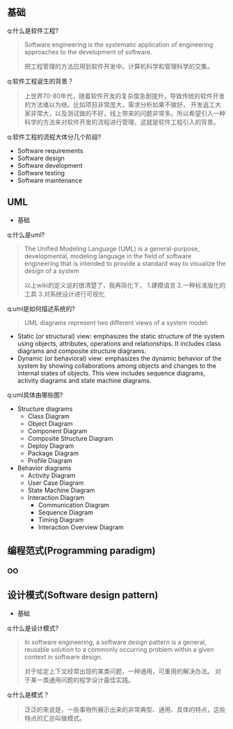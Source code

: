 ## 基础

q:什么是软件工程?
>Software engineering is the systematic application of engineering approaches to the development of software.
>
>把工程管理的方法应用到软件开发中。计算机科学和管理科学的交集。

q:软件工程诞生的背景？
>上世界70-80年代，随着软件开发的复杂度急剧提升，导致传统的软件开发的方法难以为继。比如项目非常庞大，需求分析如果不做好，
开发返工大家非常大，以及测试做的不好，线上带来的问题非常多。所以希望引入一种科学的方法来对软件开发的流程进行管理，这就是软件工程引入的背景。

q:软件工程的流程大体分几个阶段?
- Software requirements
- Software design
- Software development
- Software testing
- Software maintenance

## UML

- 基础

q:什么是uml?
>The Unified Modeling Language (UML) is a general-purpose, developmental, modeling language in the field of software engineering that is intended to provide a standard way to visualize the design of a system
>
>以上wiki的定义说的很清楚了，我再简化下，
1.建模语言
2.一种标准版化的工具
3.对系统设计进行可视化

q:uml是如何描述系统的?
>UML diagrams represent two different views of a system model:
* Static (or structural) view: emphasizes the static structure of the system using objects, attributes, operations and relationships. It includes class diagrams and composite structure diagrams.
* Dynamic (or behavioral) view: emphasizes the dynamic behavior of the system by showing collaborations among objects and changes to the internal states of objects. This view includes sequence diagrams, activity diagrams and state machine diagrams.

q:uml具体由哪些图?
- Structure diagrams
    - Class Diagram
    - Object Diagram
    - Component Diagram
    - Composite Structure Diagram
    - Deploy Diagram
    - Package Diagram
    - Profile Diagram
- Behavior diagrams
    - Activity Diagram
    - User Case Diagram
    - State Machine Diagram
    - Interaction Diagram
        - Communication Diagram
        - Sequence Diagram
        - Timing Diagram
        - Interaction Overview Diagram

## 编程范式(Programming paradigm)

### OO

## 设计模式(Software design pattern)

- 基础

q:什么是设计模式?
>In software engineering, a software design pattern is a general, reusable solution to a commonly occurring problem within a given context in software design.
>
>对于给定上下文经常出现的某类问题，一种通用，可重用的解决办法。
对于某一类通用问题的程学设计最佳实践。

q:什么是模式？
>泛泛的来说是，一些事物所展示出来的非常典型、通用、具体的特点，这些特点的汇总叫做模式。
